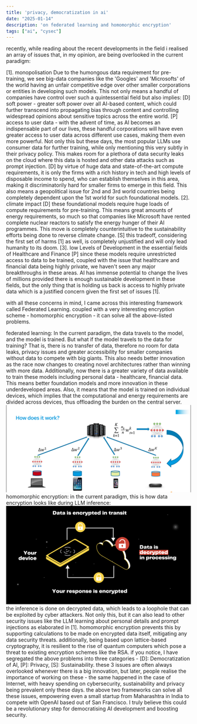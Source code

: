 ```yaml
---
title: 'privacy, democratization in ai'
date: "2025-01-14"
description: 'on federated learning and homomorphic encryption'
tags: ["ai", "cysec"]
---
```


recently, while reading about the recent developments in the field i realised an array of issues that, in my opinion, are being overlooked in the current paradigm:

[1]. monopolisation
Due to the humongous data requirement for pre-training, we see big-data companies like the 'Googles' and 'Microsofts' of the world having an unfair competitive edge over other smaller corporations or entities in developing such models. This not only means a handful of companies have control over such a quintessential field but also implies:
[D] soft power - greater soft power over all AI-based content, which could further transcend into propagating bias through content and controlling widespread opinions about sensitive topics across the entire world.
[P] access to user data - with the advent of time, as AI becomes an indispensable part of our lives, these handful corporations will have even greater access to user data across different use cases, making them even more powerful. Not only this but these days, the most popular LLMs use consumer data for further training, while only mentioning this very subtly in their privacy policy. This makes room for a plethora of data security leaks on the cloud where this data is hosted and other data attacks such as prompt injection.
[D] by virtue of huge data and state-of-the-art compute requirements, it is only the firms with a rich history in tech and high levels of disposable income to spend, who can establish themselves in this area, making it discriminatorily hard for smaller firms to emerge in this field. This also means a geopolitical issue for 2nd and 3rd world countries being completely dependent upon the 1st world for such foundational models.
[2]. climate impact
[D] these foundational models require huge loads of compute requirements for pre-training. This means great amounts of energy requirements, so much so that companies like Microsoft have rented complete nuclear reactors to satisfy the energy hunger of their AI programmes. This move is completely counterintuitive to the sustainability efforts being done to reverse climate change.
[S] this tradeoff, considering the first set of harms [1] as well, is completely unjustified and will only lead humanity to its doom.
[3]. low Levels of Development in the essential fields of Healthcare and Finance
[P] since these models require unrestricted access to data to be trained, coupled with the issue that healthcare and financial data being highly private, we haven't seen any major breakthroughs in these areas. AI has immense potential to change the lives of millions provided there is enough sustainable development in these fields, but the only thing that is holding us back is access to highly private data which is a justified concern given the first set of issues [1].

with all these concerns in mind, I came across this interesting framework called Federated Learning. coupled with a very interesting encryption scheme - homomorphic encryption - it can solve all the above-listed problems. 

federated learning:
In the current paradigm, the data travels to the model, and the model is trained. But what if the model travels to the data for training? That is, there is no transfer of data, therefore no room for data leaks, privacy issues and greater accessibility for smaller companies without data to compete with big giants.
This also needs better innovation as the race now changes to creating novel architectures rather than winning with more data. 
Additionally, now there is a greater variety of data available to train these models including personal data - healthcare, financial data. This means better foundation models and more innovation in these underdeveloped areas.
Also, it means that the model is trained on individual devices, which implies that the computational and energy requirements are divided across devices, thus offloading the burden on the central server.
![federated learning](/img/build/fed1.png)
homomorphic encryption:
in the current paradigm, this is how data encryption looks like during LLM inference:
![homomorphic encryption](/img/build/fed2.png)
the inference is done on decrypted data, which leads to a loophole that can be exploited by cyber attackers. Not only this, but it can also lead to other security issues like the LLM learning about personal details and prompt injections as elaborated in [1].
homomorphic encryption prevents this by supporting calculations to be made on encrypted data itself, mitigating any data security threats.
additionally, being based upon lattice-based cryptography, it is resilient to the rise of quantum computers which pose a threat to existing encryption schemes like the RSA.
if you notice, I have segregated the above problems into three categories - [D]: Democratization of AI, [P]: Privacy, [S]: Sustainability.
these 3 issues are often always overlooked whenever there is a big innovation, but later, people realise the importance of working on these - the same happened in the case of Internet, with heavy spending on cybersecurity, sustainability and privacy being prevalent only these days.
the above two frameworks can solve all these issues, empowering even a small startup from Maharashtra in India to compete with OpenAI based out of San Francisco. I truly believe this could be a revolutionary step for democratising AI development and boosting security.